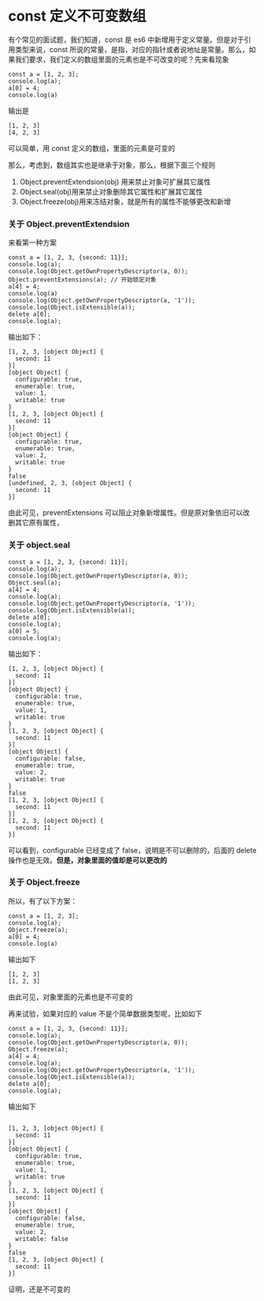 # const 定义不可变数组

有个常见的面试题，我们知道，const 是 es6 中新增用于定义常量。但是对于引用类型来说，const 所说的常量，是指，对应的指针或者说地址是常量。那么，如果我们要求，我们定义的数组里面的元素也是不可改变的呢？先来看现象

```
const a = [1, 2, 3];
console.log(a);
a[0] = 4;
console.log(a)
```

输出是

```
[1, 2, 3]
[4, 2, 3]
```

可以简单，用 const 定义的数组，里面的元素是可变的

那么，考虑到，数组其实也是继承于对象，那么，根据下面三个规则

1. Object.preventExtendsion(obj) 用来禁止对象可扩展其它属性
2. Object.seal(obj)用来禁止对象删除其它属性和扩展其它属性
3. Object.freeze(obj)用来冻结对象，就是所有的属性不能够更改和新增

### 关于 Object.preventExtendsion

来看第一种方案

```
const a = [1, 2, 3, {second: 11}];
console.log(a);
console.log(Object.getOwnPropertyDescriptor(a, 0));
Object.preventExtensions(a); // 开始锁定对象
a[4] = 4;
console.log(a)
console.log(Object.getOwnPropertyDescriptor(a, '1'));
console.log(Object.isExtensible(a));
delete a[0];
console.log(a);
```

输出如下：

```
[1, 2, 3, [object Object] {
  second: 11
}]
[object Object] {
  configurable: true,
  enumerable: true,
  value: 1,
  writable: true
}
[1, 2, 3, [object Object] {
  second: 11
}]
[object Object] {
  configurable: true,
  enumerable: true,
  value: 2,
  writable: true
}
false
[undefined, 2, 3, [object Object] {
  second: 11
}]
```

由此可见，preventExtensions 可以阻止对象新增属性。但是原对象依旧可以改删其它原有属性，

### 关于 object.seal

```
const a = [1, 2, 3, {second: 11}];
console.log(a);
console.log(Object.getOwnPropertyDescriptor(a, 0));
Object.seal(a);
a[4] = 4;
console.log(a);
console.log(Object.getOwnPropertyDescriptor(a, '1'));
console.log(Object.isExtensible(a));
delete a[0];
console.log(a);
a[0] = 5;
console.log(a);
```

输出如下：

```
[1, 2, 3, [object Object] {
  second: 11
}]
[object Object] {
  configurable: true,
  enumerable: true,
  value: 1,
  writable: true
}
[1, 2, 3, [object Object] {
  second: 11
}]
[object Object] {
  configurable: false,
  enumerable: true,
  value: 2,
  writable: true
}
false
[1, 2, 3, [object Object] {
  second: 11
}]
[1, 2, 3, [object Object] {
  second: 11
}]
```

可以看到，configurable 已经变成了 false，说明是不可以删除的，后面的 delete 操作也是无效。**但是，对象里面的值却是可以更改的**

### 关于 Object.freeze

所以，有了以下方案：

```
const a = [1, 2, 3];
console.log(a);
Object.freeze(a);
a[0] = 4;
console.log(a)
```

输出如下

```
[1, 2, 3]
[1, 2, 3]
```

由此可见，对象里面的元素也是不可变的

再来试验，如果对应的 value 不是个简单数据类型呢，比如如下

```
const a = [1, 2, 3, {second: 11}];
console.log(a);
console.log(Object.getOwnPropertyDescriptor(a, 0));
Object.freeze(a);
a[4] = 4;
console.log(a);
console.log(Object.getOwnPropertyDescriptor(a, '1'));
console.log(Object.isExtensible(a));
delete a[0];
console.log(a);
```

输出如下

```

[1, 2, 3, [object Object] {
  second: 11
}]
[object Object] {
  configurable: true,
  enumerable: true,
  value: 1,
  writable: true
}
[1, 2, 3, [object Object] {
  second: 11
}]
[object Object] {
  configurable: false,
  enumerable: true,
  value: 2,
  writable: false
}
false
[1, 2, 3, [object Object] {
  second: 11
}]
```

证明，还是不可变的
